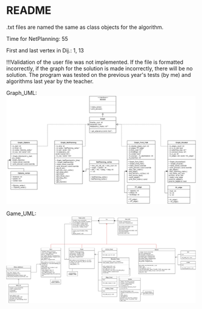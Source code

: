 # README 
.txt files are named the same as class objects for the algorithm.

Time for NetPlanning: 55

First and last vertex in Dij.: 1, 13

!!!Validation of the user file was not implemented. If the file is formatted incorrectly, if the graph for the solution is made incorrectly, there will be no solution.
The program was tested on the previous year's tests (by me) and algorithms last year by the teacher.

Graph_UML:
![Graph_UML](https://github.com/Draft00/OOP2/blob/master/Graph_UML.png)

Game_UML:
![Game_UML](https://github.com/Draft00/OOP2/blob/master/Game_UML.png)
